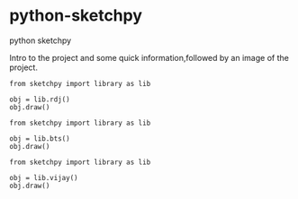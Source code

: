 # python-sketchpy
python sketchpy

Intro to the project and some quick information,followed by an image of the project.

    from sketchpy import library as lib
    
    obj = lib.rdj()
    obj.draw()
    
<!--     or -->

    from sketchpy import library as lib
    
    obj = lib.bts()
    obj.draw()
    
<!--      -->

    from sketchpy import library as lib

    obj = lib.vijay()
    obj.draw()

